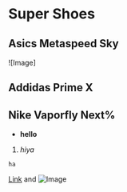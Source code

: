 # Super Shoes


## Asics Metaspeed Sky
![Image]

## Addidas Prime X



## Nike Vaporfly Next%


- **hello**

1. _hiya_

`ha`


[Link](url) and ![Image](src)
```

